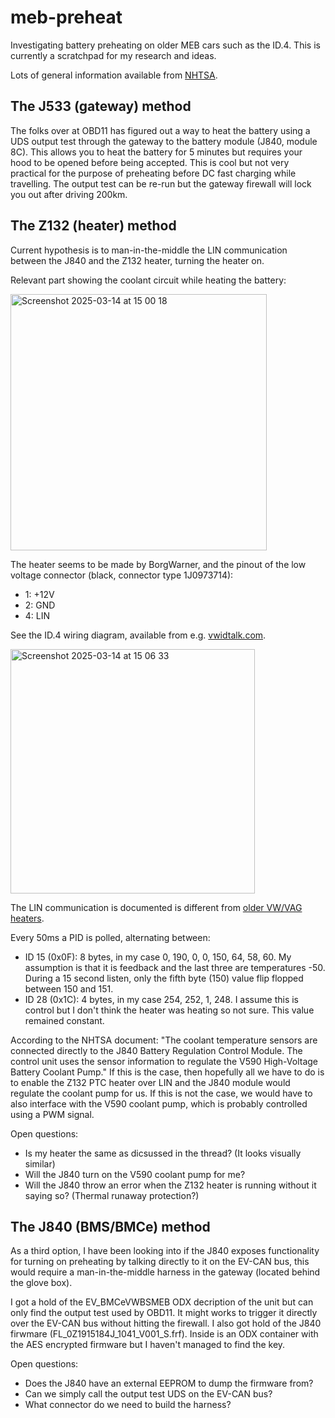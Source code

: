 # meb-preheat
Investigating battery preheating on older MEB cars such as the ID.4. This is currently a scratchpad for my research and ideas.

Lots of general information available from [NHTSA](https://static.nhtsa.gov/odi/tsbs/2021/MC-10186407-0001.pdf).

## The J533 (gateway) method
The folks over at OBD11 has figured out a way to heat the battery using a UDS output test through the gateway to the battery module (J840, module 8C). This allows you to heat the battery for 5 minutes but requires your hood to be opened before being accepted. This is cool but not very practical for the purpose of preheating before DC fast charging while travelling. The output test can be re-run but the gateway firewall will lock you out after driving 200km.

## The Z132 (heater) method
Current hypothesis is to man-in-the-middle the LIN communication between the J840 and the Z132 heater, turning the heater on.

Relevant part showing the coolant circuit while heating the battery:

<img width="410" alt="Screenshot 2025-03-14 at 15 00 18" src="https://github.com/user-attachments/assets/889807ee-34fd-44f2-a610-42f394f634ba" />

The heater seems to be made by BorgWarner, and the pinout of the low voltage connector (black, connector type 1J0973714):
 - 1: +12V
 - 2: GND
 - 4: LIN

See the ID.4 wiring diagram, available from e.g. [vwidtalk.com](https://www.vwidtalk.com/threads/repair-manual-and-all-kinds-of-id-4-information.14263).

<img width="391" alt="Screenshot 2025-03-14 at 15 06 33" src="https://github.com/user-attachments/assets/dd0b78ba-e854-4e69-aba7-3779fff136a7" />

The LIN communication is documented is different from [older VW/VAG heaters](https://openinverter.org/wiki/Volkswagen_Heater#LIN_Bus_Communication).

Every 50ms a PID is polled, alternating between:
 - ID 15 (0x0F): 8 bytes, in my case 0, 190, 0, 0, 150, 64, 58, 60. My assumption is that it is feedback and the last three are temperatures -50. During a 15 second listen, only the fifth byte (150) value flip flopped between 150 and 151.
 - ID 28 (0x1C): 4 bytes, in my case 254, 252, 1, 248. I assume this is control but I don't think the heater was heating so not sure. This value remained constant.

According to the NHTSA document: "The coolant temperature sensors are connected directly to the J840 Battery Regulation Control Module. The control unit uses the sensor information to regulate the V590 High-Voltage Battery Coolant Pump." If this is the case, then hopefully all we have to do is to enable the Z132 PTC heater over LIN and the J840 module would regulate the coolant pump for us. If this is not the case, we would have to also interface with the V590 coolant pump, which is probably controlled using a PWM signal.

Open questions:
 - Is my heater the same as dicsussed in the thread? (It looks visually similar)
 - Will the J840 turn on the V590 coolant pump for me?
 - Will the J840 throw an error when the Z132 heater is running without it saying so? (Thermal runaway protection?)

## The J840 (BMS/BMCe) method
As a third option, I have been looking into if the J840 exposes functionality for turning on preheating by talking directly to it on the EV-CAN bus, this would require a man-in-the-middle harness in the gateway (located behind the glove box).

I got a hold of the EV_BMCeVWBSMEB ODX decription of the unit but can only find the output test used by OBD11. It might works to trigger it directly over the EV-CAN bus without hitting the firewall.
I also got hold of the J840 firwmare (FL_0Z1915184J_1041_V001_S.frf). Inside is an ODX container with the AES encrypted firmware but I haven't managed to find the key.

Open questions:
 - Does the J840 have an external EEPROM to dump the firmware from?
 - Can we simply call the output test UDS on the EV-CAN bus?
 - What connector do we need to build the harness?
